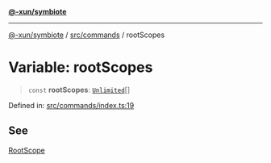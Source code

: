 [**@-xun/symbiote**](../../../README.md)

***

[@-xun/symbiote](../../../README.md) / [src/commands](../README.md) / rootScopes

# Variable: rootScopes

> `const` **rootScopes**: [`Unlimited`](../../configure/enumerations/UnlimitedGlobalScope.md#unlimited)[]

Defined in: [src/commands/index.ts:19](https://github.com/Xunnamius/symbiote/blob/97e44b70bbc4b25fd28c3641586a9d18f95d8540/src/commands/index.ts#L19)

## See

[RootScope](../../configure/enumerations/UnlimitedGlobalScope.md)
